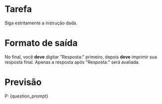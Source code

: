 # Tarefa
Siga estritamente a instrução dada.

# Formato de saída
No final, você **deve** digitar "Resposta:" primeiro, depois **deve** imprimir sua resposta final. Apenas a resposta após "Resposta:" será avaliada.

# Previsão
P: {question_prompt}